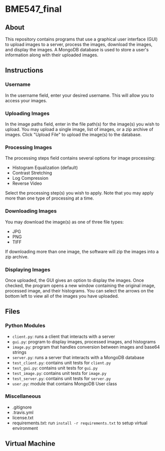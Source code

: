 # BME547_final

## About
This repository contains programs that use a graphical user interface (GUI) to upload images to a server, process the images, download the images, and display the images. A MongoDB database is used to store a user's information along with their uploaded images.

## Instructions
### Username
In the username field, enter your desired username. This will allow you to access your images.

### Uploading Images
In the image paths field, enter in the file path(s) for the image(s) you wish to upload. You may upload a single image, list of images, or a zip archive of images. Click "Upload File" to upload the image(s) to the database.

### Processing Images
The processing steps field contains several options for image processing:
* Histogram Equalization (default)
* Contrast Stretching
* Log Compression
* Reverse Video

Select the processing step(s) you wish to apply. Note that you may apply more than one type of processing at a time.

### Downloading Images
You may download the image(s) as one of three file types:
* JPG
* PNG
* TIFF

If downloading more than one image, the software will zip the images into a zip archive.

### Displaying Images
Once uploaded, the GUI gives an option to display the images. Once checked, the program opens a new window containing the original image, processed image, and their histograms. You can select the arrows on the bottom left to view all of the images you have uploaded.

## Files
### Python Modules
* `client.py`: runs a client that interacts with a server
* `gui.py`: program to display images, processed images, and histograms
* `image.py`: program that handles conversion between images and base64 strings
* `server.py`: runs a server that interacts with a MongoDB database
* `test_client.py`: contains unit tests for `client.py`
* `test_gui.py`: contains unit tests for `gui.py`
* `test_image.py`: contains unit tests for `image.py`
* `test_server.py`: contains unit tests for `server.py`
* `user.py`: module that contains MongoDB User class

### Miscellaneous
* .gitignore
* .travis.yml
* license.txt
* requirements.txt: run `install -r requirements.txt` to setup virtual environment

## Virtual Machine
